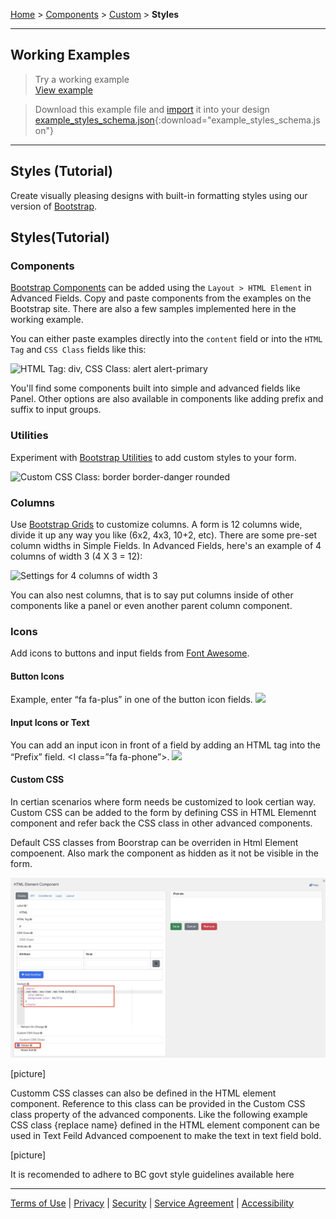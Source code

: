 [Home](index) > [Components](Components) > [Custom](Custom) > **Styles**
***

## Working Examples

> Try a working example<br>
> [View example](https://submit.digital.gov.bc.ca/app/form/submit?f=6ff5ba7d-ed8b-433e-a063-162f56627586)

> Download this example file and [import](Importing-and-exporting-form-designs) it into your design<br>
> [example_styles_schema.json](../examples/example_styles_schema.json){:download="example_styles_schema.json"}
***

## Styles (Tutorial)

Create visually pleasing designs with built-in formatting styles using our version of [Bootstrap](https://getbootstrap.com/docs/4.5/components/).

<!-- **On this page:**

* [Styles(Tutorial)](#Styles(Tutorial))
   * [Components](#Components)
   * [Utilities](#Utilities)
   * [Columns](#Columns)
   * [Icons](#Icons)
     * [Button icons](#Button-icons)
     * [Input icons or text](#Input-icons-or-text) -->

## Styles(Tutorial)

### Components
[Bootstrap Components](https://getbootstrap.com/docs/4.5/components/) can be added using the `Layout > HTML Element` in Advanced Fields. Copy and paste components from the examples on the Bootstrap site. There are also a few samples implemented here in the working example.

You can either paste examples directly into the `content` field or into the `HTML Tag` and `CSS Class` fields like this:

![HTML Tag: div, CSS Class: alert alert-primary](images/bs_alert_example.png)

You'll find some components built into simple and advanced fields like Panel. Other options are also available in components like adding prefix and suffix to input groups.

### Utilities
<!-- **[Back to top](#top)** -->

Experiment with [Bootstrap Utilities](https://getbootstrap.com/docs/4.0/utilities/) to add custom styles to your form.

![Custom CSS Class: border border-danger rounded](images/bs_utilities.png)

### Columns
<!-- **[Back to top](#top)** -->

Use [Bootstrap Grids](https://getbootstrap.com/docs/4.0/layout/grid/) to customize columns. A form is 12 columns wide, divide it up any way you like (6x2, 4x3, 10+2, etc). There are some pre-set column widths in Simple Fields. In Advanced Fields, here's an example of 4 columns of width 3 (4 X 3 = 12):

![Settings for 4 columns of width 3](images/bs_columns.png)

You can also nest columns, that is to say put columns inside of other components like a panel or even another parent column component.

### Icons
<!-- **[Back to top](#top)** -->

Add icons to buttons and input fields from [Font Awesome](https://fontawesome.com/v4.7.0/icons/).

#### Button Icons

Example, enter “fa fa-plus” in one of the button icon fields.
![](images/bs_icons.png)

#### Input Icons or Text
You can add an input icon in front of a field by adding an HTML tag into the “Prefix” field. <I class=”fa fa-phone”></i>.
![](images/bs_prefix_suffix.png)

#### Custom CSS
In certian scenarios where form needs be customized to look certian way. Custom CSS can be added to the form by defining CSS in HTML Elemennt component and refer back the CSS class in other advanced components.

Default CSS classes from Boorstrap can be overriden in Html Element compoenent. Also mark the component as hidden as it not be visible in the form.

![](images/customCssClass.jpg)

[picture]

Customm CSS classes can also be defined in the HTML element component. Reference to this class can be provided in the Custom CSS class property of the advanced components. Like the following example CSS class {replace name} defined in the HTML element component can be used in Text Feild Advanced compoenent to make the text in text field bold. 

[picture]

It is recomended to adhere to BC govt style guidelines available here



***
[Terms of Use](Terms-of-Use) | [Privacy](Privacy) | [Security](Security) | [Service Agreement](Service-Agreement) | [Accessibility](Accessibility)